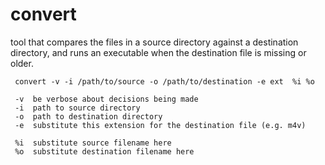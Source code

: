 # convert
tool that compares the files in a source directory against a destination directory,
and runs an executable when the destination file is missing or older.

<pre><code> convert -v -i /path/to/source -o /path/to/destination -e ext <executable> %i %o

 -v  be verbose about decisions being made
 -i  path to source directory
 -o  path to destination directory
 -e  substitute this extension for the destination file (e.g. m4v)
 
 %i  substitute source filename here
 %o  substitute destination filename here
</code></pre>
